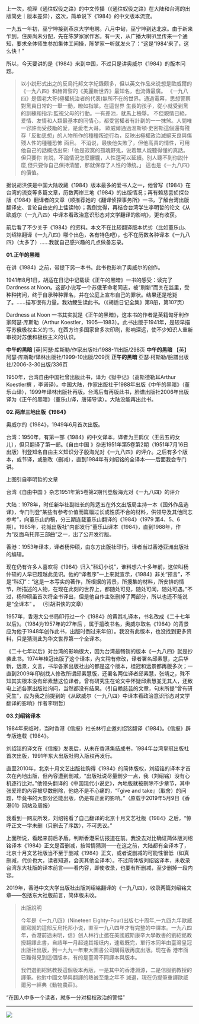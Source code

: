 上一次，梳理《通往奴役之路》的中文传播（《通往奴役之路》在大陆和台湾的出版简史｜版本差异），这次，简单说下《1984》的中文版本流变。

一九五一年初，巫宁坤接到燕京大学电聘。八月中旬，巫宁坤到达北京。由于新来乍到，住房尚未分配，先在陈梦家家作客。有一天，从广播大喇叭里传来一个通知，要求全体师生参加集体工间操，陈梦家一听就发火了：“这是‘1984’来了，这么快！”


所以，今天要讲的是《1984》来到中国，不过只是讲奥威尔《1984》的版本问题。

> 以小説形式出之的反烏托邦文字紀錄颇多，但以英文作品來说想是歐威爾的《一九八四》和赫胥黎的《美麗新世界》最知名，也流傳最廣。
《一九八四》是個老大哥(極權統治者的代表)無所不在的世界。通過電幕，思想警察對黨員日常的一舉一動，瞭如指掌。在這世界
生長的孩子，從小就受到黨的訓練和指示:監視父母的行動。一有差池，就馬上檢舉。
不但親情已絕，爱情、友情和人類最基本的同情心，都受當權者有計劃的一一抹煞。人間唯一容許而受鼓勵的愛，是愛老大哥。
歐威爾通過溫斯頓·史密斯這個還有殘存「反動思想」的人物所作的種種叛逆行為，反映出極權政治滅絕天良與傷殘人性的種種恐怖
面目。
不消说，最後他失敗了，但他高貴的情性，可用他自己的話概括出來:「他是寂寞的孤魂野鬼，说着無人能聽得懂的真話。但只要你
肯説，不論情況怎麼朦朧，人性還可以延續。別人聽不到你説什麼,但只要你自己保持清醒，那就保存了人性的傳统。」
這也是《一九八四》的價值。


据说胡洪侠是中国大陆收藏《1984》版本最多的爱书人之一，他曾写《1984》在台湾的流变等多篇文章，历数两岸三地《1984》的出版情况；再有赖慈芸侦探台版《1984》翻译者的文章（顺推荐她的《翻译侦探事务所》一书，了解台湾出版翻译史、言论自由史的上佳读物）；我倒觉得，再结合台湾学生李明哲的论文《从欧威尔〈一九八四〉中译本看政治意识形态对文学翻译的影响》，更有收获。

前后看了不少关于《1984》的资料。本文不在比较翻译版本优劣（比如董乐山、刘绍铭翻译《一九八四》哪个出色，各有特色吧），也不在历数各种译本《一九八四》（太多了）……我就自己感兴趣的几点做备忘录。


**01.正午的黑暗**


在讲《1984》之前，带提下另一本书。此书也影响了奥威尔的创作。


1941年8月1日，胡适在日记中记载读《正午的黑暗》一书的感受：读完了Dardness at Noon。这部小说写一个苏俄革命老同志，被“刷新”而关在监里，受种种拷问，终于自承种种罪名，并在公庭上宣布自己的罪状。结果还是枪毙了。……描写很有力量。我劝鲠生读此书。（《胡适日记全集》第8册，第107页）



Dardness at Noon 一书其实就是《正午的黑暗》，这本书的作者是英籍匈牙利作家阿瑟·库斯勒（Arthur Koestler，1905—1983）。此书出版于1941年，是较早描写苏俄极权主义的书，在西方许多国家曾多次印刷，影响深远，使不少知识人重新审视对苏俄和极权主义的认识。


**中午的黑暗** [英]阿瑟·库斯勒/作家出版社/1988-11出版/298页
**中午的黑暗** 【英】阿瑟·库斯勒/译林出版社/1999-10出版/209页
**正午的黑暗** 亞瑟·柯斯勒/臉譜出版社/2006-3-30出版/336页

1950年，台湾自由中国社曾出版此书，译为《狱中记》（高斯德勒耳Arthur Koestler撰 ，李诺译）。中国大陆，作家出版社于1988年出版《中午的黑暗》（董乐山译），1999年译林出版社再版。台湾后有再版此书，脸谱出版社2006年出版译为《正午的黑暗》（董乐山译，唐诺导读）。大陆没能再出此书。


**02.两岸三地出版《1984》**


奥威尔的《1984》，1949年6月首次出版。


台湾：1950年，有第一部《1984》的中文译本，译者为王鹤仪（王云五的女儿），但只翻译了第一部。《自由中国 》杂志1951年第5卷第2期（1951年7月16日出版）刊登知名自由主义知识分子殷海光对《一九八四》的评介。之后有多个版本，或节译，或删改（删减），直到1984年有刘绍铭的全译本——后面我会专门讲。



上图引自李明哲的文章

台湾《自由中国 》杂志1951年第5卷第2期刊登殷海光对《一九八四》的评介

大陆：1978年，时任新华社副社长的陈适五在外文出版局主持一本《国外作品选译》，专门刊登“某些有参考价值而篇幅过长或性质不合的材料，供领导及其他同志参考”，向董乐山约稿，分三期连载董乐山翻译的《1984》（1979 第4、5、6期）。1985年，花城出版社“内部发行”董乐山译本《1984》，直到1988年，作为“反面乌托邦三部曲”之一，出了公开发行版。


香港：1953年译本，译者杨仲硕，由东方出版社印行。译者当过香港亚洲出版社的编辑。

现在仍有许多人喜欢将《1984》归入“科幻小说”，谁料想六十多年前，这位叫杨仲硕的人早已超越此见识。他的“译者序”一上来就宣示，《1984》非关“预言”，不是“科幻”：“这是一本写实的著作，所根据的背景，所搜集的材料，所安排的情节，所描述的人物，在现在此刻的世界上，都随处可见，随处可闻，随处可遇。”不过，杨仲硕虽首次将全书译出，但是他自作主张删掉了两部分，所以也还不能说是“全译本” 。 （引胡洪侠的文章）

1957年，香港大公书局印行过一个《1984》的黄其礼译本，书名改成《二十七年以后》。（1984为1957年的27年后 ，属于擅改书名，奥威尔取名《1984》的背景应为他于1948年创作此书，出版时倒过来年份）。我没有此版本，也没找到更多资料，只是猜测此为华文世界第一个全译本。


《二十七年以后》对台湾的影响很大，因为台湾最畅销的版本《一九八四》就是抄袭此书。1974年桂冠出版了这个译本，內文稍有修改，译者署名邱素慧，之后华新，远景，文言，书华各家出版社出的都是这个版本，桂冠和远景都再版多次；一直到2009年印刻找人修改所谓邱素慧版，还署名两位译者邱素慧，张靖之，殊不知其实根本没有邱素慧这位译者。曾有研究生在论文中怀疑邱素慧並无其人，还致电上述各家出版社询问，当然都没有结果。（引自赖慈芸的文章，句末所提“曾有研究生”，应为我之前提到的《从欧威尔〈一九八四〉中译本看政治意识形态对文学翻译的影响》作者李明哲）

**03.刘绍铭译本**

1984年来临时，当时香港《信报》社长林行止邀刘绍铭翻译《1984》。《信报》辟专版连载《1984》。

刘绍铭的译文在《信报》发表后，从未在香港集结成书，1984年台湾皇冠出版社首次出版，1991年东大出版社购入版权再发行。

直至2010年，北京十月文艺出版社购得《1984》的简体版权，刘绍铭的译本才首次在內地出版，但內容遭到刪减，“出版社说尽量刪少一点，我（刘绍铭）没有心机逐行比对。”他领头翻译的《中国现代小说史》，內地版就被刪除不少章节，其中张爱玲的內容被尽数刪除，他绝不是不心痛的，“『give and take』（取舍）的问题，毕竟书的大部分还能出版，仍是有正面的影响。”（原载于2019年5月9日《香港01》网站及周报）


我看到一网友所发，刘绍铭看了自己翻译的北京十月文艺社版《1984》之后，“惊呼正文一字未删（只删去了序跋），不可思议。”


上面所说，看起来前后矛盾。判断香港采访报道在前。我没去对比确证简体版刘绍铭译本《1984》正文是否删减，按常情猜测——在这之前，大陆都有全译本了，北京十月文艺社版当不至于删减《1984》正文，或者说删减的可能性很低（如真删减，代价也大，读者知道，会买其他全译本）。不过简体版刘绍铭译本，未收录台湾东大社版的译本前言——看内容，即使收录，也要有所删减，至少删掉一段内容。

2019年，香港中文大学出版社出版刘绍铭翻译的《一九八四》，收录两篇刘绍铭文章——包括东大社版前言，简体版未收。

>出版說明
> 
> 今年是《一九八四》(Nineteen Eighty-Four)出版七十周年,一九四九年歐威爾寫就的這部反烏托邦小说，直至一九八四年才有完整的中譯本。一九八四年，香港前途未明，信》创人林行止邀在美國威斯康辛大學教書的劉紹銘教授翻譯此書，自該年一月起速其報纸内，速载既完，單行本同年由臺灣皇冠出版社出版，到一九九一年東大圖書公司購得版再度出版。现在香
港市面已難得見到這個版本，有的是臺灣不同譯本與版本。
> 
> 我們選劉紹銘教授這個版本再版，一是其中的香港淵源，二是信服劉教授的譯筆。他對中國文學與翻譯的熱诚至耄之年不
減退，現在仍提筆重譯歐威爾另一經典《動物農莊》。

“在国人中多一个读者，就多一分对极权政治的警惕”​

---


![](https://img.shields.io/badge/反面阅读-微信公众号-00b86c)